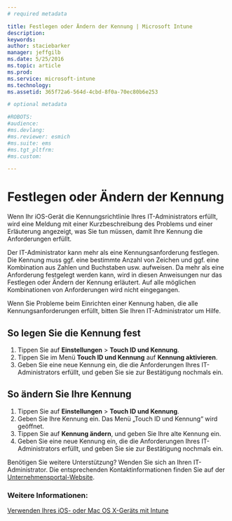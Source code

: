 ```yaml
---
# required metadata

title: Festlegen oder Ändern der Kennung | Microsoft Intune
description:
keywords:
author: staciebarker
manager: jeffgilb
ms.date: 5/25/2016
ms.topic: article
ms.prod:
ms.service: microsoft-intune
ms.technology:
ms.assetid: 365f72a6-564d-4cbd-8f0a-70ec80b6e253

# optional metadata

#ROBOTS:
#audience:
#ms.devlang:
#ms.reviewer: esmich
#ms.suite: ems
#ms.tgt_pltfrm:
#ms.custom:

---
```


# Festlegen oder Ändern der Kennung

Wenn Ihr iOS-Gerät die Kennungsrichtlinie Ihres IT-Administrators erfüllt, wird eine Meldung mit einer Kurzbeschreibung des Problems und einer Erläuterung angezeigt, was Sie tun müssen, damit Ihre Kennung die Anforderungen erfüllt.

Der IT-Administrator kann mehr als eine Kennungsanforderung festlegen. Die Kennung muss ggf. eine bestimmte Anzahl von Zeichen und ggf. eine Kombination aus Zahlen und Buchstaben usw. aufweisen. Da mehr als eine Anforderung festgelegt werden kann, wird in diesen Anweisungen nur das Festlegen oder Ändern der Kennung erläutert. Auf alle möglichen Kombinationen von Anforderungen wird nicht eingegangen. 

Wenn Sie Probleme beim Einrichten einer Kennung haben, die alle Kennungsanforderungen erfüllt, bitten Sie Ihren IT-Administrator um Hilfe.

## So legen Sie die Kennung fest

1. Tippen Sie auf **Einstellungen** > **Touch ID und Kennung**.
2. Tippen Sie im Menü **Touch ID und Kennung** auf **Kennung aktivieren**.
3. Geben Sie eine neue Kennung ein, die die Anforderungen Ihres IT-Administrators erfüllt, und geben Sie sie zur Bestätigung nochmals ein.

## So ändern Sie Ihre Kennung

1. Tippen Sie auf **Einstellungen** > **Touch ID und Kennung**.
2. Geben Sie Ihre Kennung ein. Das Menü „Touch ID und Kennung“ wird geöffnet.
2. Tippen Sie auf **Kennung ändern**, und geben Sie Ihre alte Kennung ein.
3. Geben Sie eine neue Kennung ein, die die Anforderungen Ihres IT-Administrators erfüllt, und geben Sie sie zur Bestätigung nochmals ein.

Benötigen Sie weitere Unterstützung? Wenden Sie sich an Ihren IT-Administrator. Die entsprechenden Kontaktinformationen finden Sie auf der [Unternehmensportal-Website](http://portal.manage.microsoft.com).

### Weitere Informationen:
[Verwenden Ihres iOS- oder Mac OS X-Geräts mit Intune](using-your-ios-or-mac-os-x-device-with-intune.md)

<!--HONumber=Jun16_HO2-->


